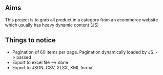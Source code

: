 ## Aims
This project is to grab all product in a category from an ecommerce website which usually has heavy dynamic content (JS)
## Things to notice
* Pagination of 60 items per page. Pagination dynamically loaded by JS. -> passed
* Export to excel file --> done
* Export to JSON, CSV, XLSX, XML format